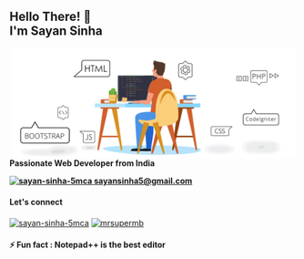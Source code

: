 <h2 align="left">Hello There! 👋 <br />I'm Sayan Sinha</h2>
<img align="right" src="images/website.gif" width="500" />

<h4 align="left">
  Passionate Web Developer from India
  <br />
   
   <a href="mailto:sayansinha5@gmail.com"><img src="https://cdn.jsdelivr.net/npm/simple-icons@3.0.1/icons/gmail.svg" alt="sayan-sinha-5mca" height="10" width="20" /> sayansinha5@gmail.com</a>
</h4>

<h4 align="left">Let's connect</h4>
<p align="left">
<a href="https://linkedin.com/in/sayan-sinha-5mca" target="blank"><img align="center" src="https://cdn.jsdelivr.net/npm/simple-icons@3.0.1/icons/linkedin.svg" alt="sayan-sinha-5mca" height="30" width="40" /></a>
<a href="https://instagram.com/mrsupermb" target="blank"><img align="center" src="https://cdn.jsdelivr.net/npm/simple-icons@3.0.1/icons/instagram.svg" alt="mrsupermb" height="30" width="40" /></a>
</p>
<h4 align="left">
⚡  Fun fact : Notepad++ is the best editor<br />
</h4>

